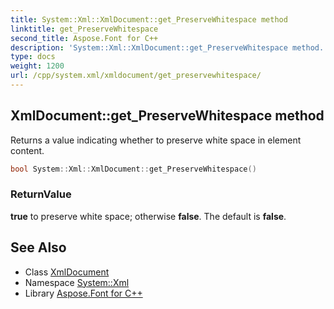 ```yaml
---
title: System::Xml::XmlDocument::get_PreserveWhitespace method
linktitle: get_PreserveWhitespace
second_title: Aspose.Font for C++
description: 'System::Xml::XmlDocument::get_PreserveWhitespace method. Returns a value indicating whether to preserve white space in element content in C++.'
type: docs
weight: 1200
url: /cpp/system.xml/xmldocument/get_preservewhitespace/
---
```

## XmlDocument::get_PreserveWhitespace method


Returns a value indicating whether to preserve white space in element content.

```cpp
bool System::Xml::XmlDocument::get_PreserveWhitespace()
```


### ReturnValue

**true** to preserve white space; otherwise **false**. The default is **false**.

## See Also

* Class [XmlDocument](../)
* Namespace [System::Xml](../../)
* Library [Aspose.Font for C++](../../../)
